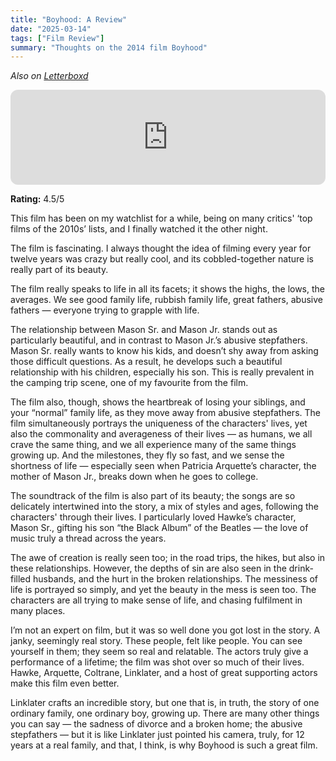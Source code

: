 ```yaml
---
title: "Boyhood: A Review"
date: "2025-03-14"
tags: ["Film Review"]
summary: "Thoughts on the 2014 film Boyhood"
---
```

*Also on [Letterboxd](https://letterboxd.com/edapm/film/boyhood)*

<iframe title="Deep Blue by Arcade Fire (Spotify)" style="border-radius:12px" src="https://open.spotify.com/embed/track/4OtIszkveMtijHSIp3EP4d?utm_source=generator&theme=0" width="100%" height="152" frameBorder="0" allowfullscreen="" allow="autoplay; clipboard-write; encrypted-media; fullscreen; picture-in-picture" loading="lazy"></iframe>


**Rating:** 4.5/5

This film has been on my watchlist for a while, being on many critics' ‘top films of the 2010s’ lists, and I finally watched it the other night.

The film is fascinating. I always thought the idea of filming every year for twelve years was crazy but really cool, and its cobbled-together nature is really part of its beauty.

The film really speaks to life in all its facets; it shows the highs, the lows, the averages. We see good family life, rubbish family life, great fathers, abusive fathers — everyone trying to grapple with life.

The relationship between Mason Sr. and Mason Jr. stands out as particularly beautiful, and in contrast to Mason Jr.’s abusive stepfathers. Mason Sr. really wants to know his kids, and doesn’t shy away from asking those difficult questions. As a result, he develops such a beautiful relationship with his children, especially his son. This is really prevalent in the camping trip scene, one of my favourite from the film.

The film also, though, shows the heartbreak of losing your siblings, and your “normal” family life, as they move away from abusive stepfathers. The film simultaneously portrays the uniqueness of the characters' lives, yet also the commonality and averageness of their lives — as humans, we all crave the same thing, and we all experience many of the same things growing up. And the milestones, they fly so fast, and we sense the shortness of life — especially seen when Patricia Arquette’s character, the mother of Mason Jr., breaks down when he goes to college.

The soundtrack of the film is also part of its beauty; the songs are so delicately intertwined into the story, a mix of styles and ages, following the characters' through their lives. I particularly loved Hawke’s character, Mason Sr., gifting his son “the Black Album” of the Beatles — the love of music truly a thread across the years.

The awe of creation is really seen too; in the road trips, the hikes, but also in these relationships. However, the depths of sin are also seen in the drink-filled husbands, and the hurt in the broken relationships. The messiness of life is portrayed so simply, and yet the beauty in the mess is seen too. The characters are all trying to make sense of life, and chasing fulfilment in many places.

I’m not an expert on film, but it was so well done you got lost in the story. A janky, seemingly real story. These people, felt like people. You can see yourself in them; they seem so real and relatable. The actors truly give a performance of a lifetime; the film was shot over so much of their lives. Hawke, Arquette, Coltrane, Linklater, and a host of great supporting actors make this film even better.

Linklater crafts an incredible story, but one that is, in truth, the story of one ordinary family, one ordinary boy, growing up. There are many other things you can say — the sadness of divorce and a broken home; the abusive stepfathers — but it is like Linklater just pointed his camera, truly, for 12 years at a real family, and that, I think, is why Boyhood is such a great film.